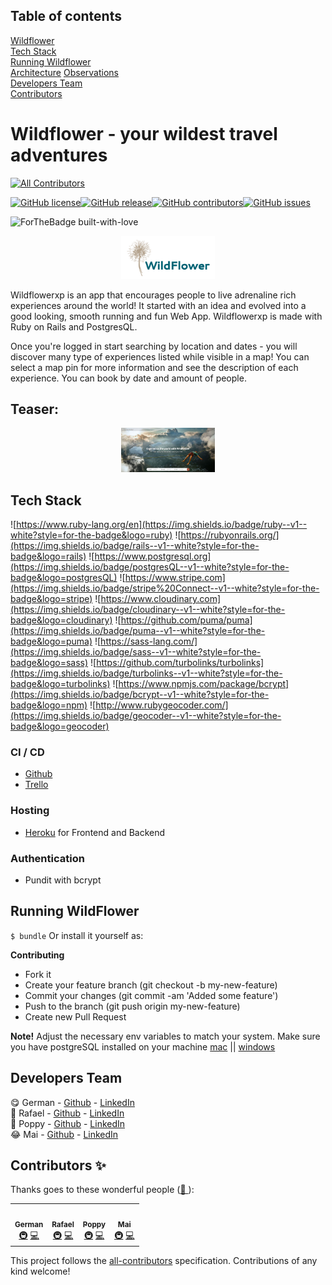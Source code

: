 ## Table of contents

[Wildflower](https://github.com/RafaelFernandez/wildflowerxp)  
[Tech Stack](#tech-stack)  
[Running Wildflower](#running-wildflower)  
[Architecture](#architecture)
[Observations](#observations)  
[Developers Team](#developers-team)  
[Contributors](#contributors-✨)

# Wildflower - your wildest travel adventures

<!-- ALL-CONTRIBUTORS-BADGE:START - Do not remove or modify this section -->
[![All Contributors](https://img.shields.io/badge/all_contributors-4-orange.svg?style=flat-square)](#contributors-)
<!-- ALL-CONTRIBUTORS-BADGE:END -->

[![GitHub license](https://img.shields.io/github/license/RafaelFernandez/wildflowerxp)](https://github.com/RafaelFernandez/wildflowerxp/blob/develop/LICENSE)[![GitHub release](https://img.shields.io/github/release/RafaelFernandez/wildflowerxp)](https://github.com/RafaelFernandez/wildflowerxp/releases/tag/0.9.0)[![GitHub contributors](https://img.shields.io/github/contributors/RafaelFernandez/wildflowerxp)](https://github.com/RafaelFernandez/wildflowerxp/graphs/contributors)[![GitHub issues](https://img.shields.io/github/issues/RafaelFernandez/wildflowerxp)](https://GitHub.com/RafaelFernandez/wildflowerxp/issues)

<span align="center">![ForTheBadge built-with-love](https://forthebadge.com/images/badges/built-with-love.svg)</span>

<p align="center">
 <img src="./readmeFiles/logo-small.png" alt="wildflowerxp logo" width="150px;" >
</p>

Wildflowerxp is an app that encourages people to live adrenaline rich experiences around the world!
It started with an idea and evolved into a good looking, smooth running and fun Web App.
Wildflowerxp is made with Ruby on Rails and PostgresQL.

Once you're logged in start searching by location and dates - you will discover many type of  experiences listed while visible in a map! You can select a map pin for more information and see the description of each experience. You can book by date and amount of people.

## Teaser:
<p align="center">
 <img src="./readmeFiles/screen1.png" alt="localife logo" width="150px;" >
</p>

## Tech Stack

![https://www.ruby-lang.org/en](https://img.shields.io/badge/ruby--v1--white?style=for-the-badge&logo=ruby)
![https://rubyonrails.org/](https://img.shields.io/badge/rails--v1--white?style=for-the-badge&logo=rails)
![https://www.postgresql.org](https://img.shields.io/badge/postgresQL--v1--white?style=for-the-badge&logo=postgresQL)
![https://www.stripe.com](https://img.shields.io/badge/stripe%20Connect--v1--white?style=for-the-badge&logo=stripe)
![https://www.cloudinary.com](https://img.shields.io/badge/cloudinary--v1--white?style=for-the-badge&logo=cloudinary)
![https://github.com/puma/puma](https://img.shields.io/badge/puma--v1--white?style=for-the-badge&logo=puma)
![https://sass-lang.com/](https://img.shields.io/badge/sass--v1--white?style=for-the-badge&logo=sass)
![https://github.com/turbolinks/turbolinks](https://img.shields.io/badge/turbolinks--v1--white?style=for-the-badge&logo=turbolinks)
![https://www.npmjs.com/package/bcrypt](https://img.shields.io/badge/bcrypt--v1--white?style=for-the-badge&logo=npm)
![http://www.rubygeocoder.com/](https://img.shields.io/badge/geocoder--v1--white?style=for-the-badge&logo=geocoder)


### CI / CD

- [Github](https://github.com/features/actions)
- [Trello](https://trello.com)

### Hosting

- [Heroku](https://heroku.com) for Frontend and Backend

### Authentication

- Pundit with bcrypt

## Running WildFlower

`$ bundle`
Or install it yourself as:

**Contributing**
- Fork it
- Create your feature branch (git checkout -b my-new-feature)
- Commit your changes (git commit -am 'Added some feature')
- Push to the branch (git push origin my-new-feature)
- Create new Pull Request

**Note!**
  Adjust the necessary env variables to match your system. 
  Make sure you have postgreSQL installed on your machine [mac](https://www.postgresql.org/download/macosx/) || [windows](https://www.postgresql.org/download/windows/)  

## Developers Team

😋  German - [Github](https://github.com/geuxor) - [LinkedIn](https://www.linkedin.com/in/german-b)\
🤠  Rafael - [Github](https://github.com/RafaelFernandez) - [LinkedIn](https://www.linkedin.com/in/rafaelfernandezo)\
🥳  Poppy - [Github](https://github.com/PoppyJennings) - [LinkedIn](https://www.linkedin.com/in/poppyjennings)\
😂  Mai - [Github](https://github.com/mai-c-nguyen) - [LinkedIn](https://www.linkedin.com/in/mai-c-nguyen)

## Contributors ✨

Thanks goes to these wonderful people ([💝 ](https://allcontributors.org/docs/en/emoji-key)):

<!-- ALL-CONTRIBUTORS-LIST:START - Do not remove or modify this section -->
<!-- prettier-ignore-start -->
<!-- markdownlint-disable -->
<table>
  <tr>
  <td align="center"><a href="http://www.linkedin.com/in/german-b">
   <img src="https://avatars.githubusercontent.com/u/16254346?v=4" width="100px;" alt=""/><br /><sub><b>German</b></sub></a><br />
   <a href="#infra-gexuor" title="Infrastructure (Hosting, Build-Tools, etc)">🚇</a> 
   <a href="https://github.com/RafaelFernandez/wildflowerxp/commits?author=geuxor" title="Code">💻</a></td>

   <td align="center"><a href="https://www.linkedin.com/in/sebastiangreen13/"><img src="https://avatars.githubusercontent.com/u/4753571?v=4" width="100px;" alt=""/><br /><sub><b>Rafael</b></sub></a><br />
   <a href="#infra-RafaelFernandez" title="Infrastructure (Hosting, Build-Tools, etc)">🚇</a> 
    <a href="https://github.com/RafaelFernandez/wildflowerxp/commits?author=RafaelFernandez" title="Code">💻</a></td>
    
   <td align="center"><a href=""><img src="https://avatars.githubusercontent.com/u/50767684?v=4" width="100px;" alt=""/><br /><sub><b>Poppy</b></sub></a><br /><a href="#infra-PoppyJennings" title="Infrastructure (Hosting, Build-Tools, etc)">🚇</a> <a href="https://github.com/geuxor/localife-frontend/commits?author=PoppyJennings" title="Code">💻</a></td>
   
   <td align="center"><a href=""><img src="https://avatars.githubusercontent.com/u/76709679?v=4" width="100px;" alt=""/><br /><sub><b>Mai</b></sub></a><br /><a href="#infra-" title="Infrastructure (Hosting, Build-Tools, etc)">🚇</a> <a href="https://github.com/RafaelFernandez/wildflowerxp/commits?author=mai-c-nguyen" title="Code">💻</a></td>
  
 </tr>
</table>

<!-- markdownlint-enable -->
<!-- prettier-ignore-end -->
<!-- ALL-CONTRIBUTORS-LIST:END -->

This project follows the [all-contributors](https://github.com/all-contributors/all-contributors) specification. Contributions of any kind welcome!

